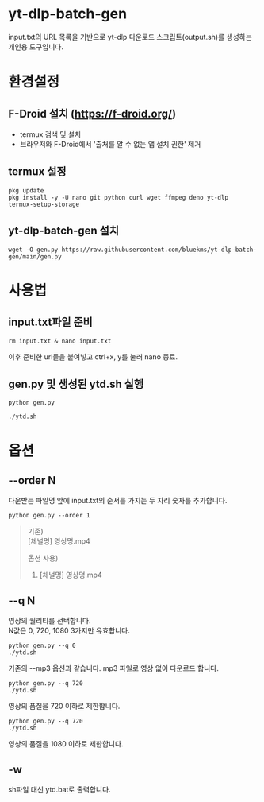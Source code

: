 # yt-dlp-batch-gen
input.txt의 URL 목록을 기반으로 yt-dlp 다운로드 스크립트(output.sh)를 생성하는 개인용 도구입니다.

# 환경설정
## F-Droid 설치 (https://f-droid.org/)
* termux 검색 및 설치
* 브라우저와 F-Droid에서 '출처를 알 수 없는 앱 설치 권한' 제거

## termux 설정
```
pkg update
pkg install -y -U nano git python curl wget ffmpeg deno yt-dlp
termux-setup-storage
```

## yt-dlp-batch-gen 설치
```
wget -O gen.py https://raw.githubusercontent.com/bluekms/yt-dlp-batch-gen/main/gen.py
```

# 사용법
## input.txt파일 준비
```
rm input.txt & nano input.txt
```
이후 준비한 url들을 붙여넣고 ctrl+x, y를 눌러 nano 종료.

## gen.py 및 생성된 ytd.sh 실행
```
python gen.py
```
```
./ytd.sh
```


# 옵션
## --order N
다운받는 파일명 앞에 input.txt의 순서를 가지는 두 자리 숫자를 추가합니다.
```
python gen.py --order 1
```

> 기존)  
> [체널명] 영상명.mp4  
> 
> 옵션 사용)  
> 01. [체널명] 영상명.mp4  

## --q N
영상의 퀄리티를 선택합니다. <br/>
N값은 0, 720, 1080 3가지만 유효합니다.

```
python gen.py --q 0
./ytd.sh
```
기존의 --mp3 옵션과 같습니다. mp3 파일로 영상 없이 다운로드 합니다.

```
python gen.py --q 720
./ytd.sh
```
영상의 품질을 720 이하로 제한합니다.

```
python gen.py --q 720
./ytd.sh
```
영상의 품질을 1080 이하로 제한합니다.


## -w
sh파일 대신 ytd.bat로 출력합니다.